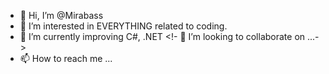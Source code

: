 - 👋 Hi, I’m @Mirabass
- 👀 I’m interested in EVERYTHING related to coding.
- 🌱 I’m currently improving C#, .NET
<!- 💞️ I’m looking to collaborate on ...->
- 📫 How to reach me ...

<!---
Mirabass/Mirabass is a ✨ special ✨ repository because its `README.md` (this file) appears on your GitHub profile.
You can click the Preview link to take a look at your changes.
--->
